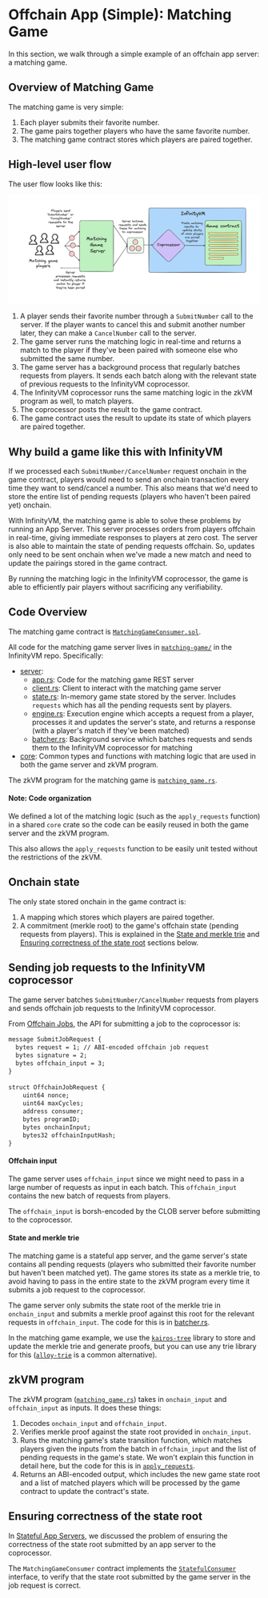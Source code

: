 # Offchain App (Simple): Matching Game

In this section, we walk through a simple example of an offchain app server: a matching game.

## Overview of Matching Game

The matching game is very simple:

1. Each player submits their favorite number.
1. The game pairs together players who have the same favorite number.
1. The matching game contract stores which players are paired together.

## High-level user flow

The user flow looks like this:

![matching-game](../assets/matching-game.png)

1. A player sends their favorite number through a `SubmitNumber` call to the server. If the player wants to cancel this and submit another number later, they can make a `CancelNumber` call to the server.
1. The game server runs the matching logic in real-time and returns a match to the player if they've been paired with someone else who submitted the same number.
1. The game server has a background process that regularly batches requests from players. It sends each batch along with the relevant state of previous requests to the InfinityVM coprocessor.
1. The InfinityVM coprocessor runs the same matching logic in the zkVM program as well, to match players.
1. The coprocessor posts the result to the game contract.
1. The game contract uses the result to update its state of which players are paired together.

## Why build a game like this with InfinityVM

If we processed each `SubmitNumber/CancelNumber` request onchain in the game contract, players would need to send an onchain transaction every time they want to send/cancel a number. This also means that we'd need to store the entire list of pending requests (players who haven't been paired yet) onchain.

With InfinityVM, the matching game is able to solve these problems by running an App Server. This server processes orders from players offchain in real-time, giving immediate responses to players at zero cost. The server is also able to maintain the state of pending requests offchain. So, updates only need to be sent onchain when we've made a new match and need to update the pairings stored in the game contract.

By running the matching logic in the InfinityVM coprocessor, the game is able to efficiently pair players without sacrificing any verifiability.

## Code Overview

The matching game contract is [`MatchingGameConsumer.sol`](https://github.com/InfinityVM/InfinityVM/blob/main/contracts/src/matching-game/MatchingGameConsumer.sol).

All code for the matching game server lives in [`matching-game/`](https://github.com/InfinityVM/InfinityVM/tree/main/matching-game) in the InfinityVM repo. Specifically:

- [server](https://github.com/InfinityVM/InfinityVM/tree/main/matching-game/server):
    - [app.rs](https://github.com/InfinityVM/InfinityVM/tree/main/matching-game/server/src/app.rs): Code for the matching game REST server
    - [client.rs](https://github.com/InfinityVM/InfinityVM/tree/main/matching-game/server/src/client.rs): Client to interact with the matching game server
    - [state.rs](https://github.com/InfinityVM/InfinityVM/tree/main/matching-game/server/src/state.rs): In-memory game state stored by the server. Includes `requests` which has all the pending requests sent by players.
    - [engine.rs](https://github.com/InfinityVM/InfinityVM/tree/main/matching-game/server/src/engine.rs): Execution engine which accepts a request from a player, processes it and updates the server's state, and returns a response (with a player's match if they've been matched)
    - [batcher.rs](https://github.com/InfinityVM/InfinityVM/tree/main/matching-game/server/src/batcher.rs): Background service which batches requests and sends them to the InfinityVM coprocessor for matching
- [core](https://github.com/InfinityVM/InfinityVM/tree/main/matching-game/core): Common types and functions with matching logic that are used in both the game server and zkVM program.

The zkVM program for the matching game is [`matching_game.rs`](https://github.com/InfinityVM/InfinityVM/blob/main/matching-game/programs/app/src/matching_game.rs).

#### Note: Code organization

We defined a lot of the matching logic (such as the `apply_requests` function) in a shared `core` crate so the code can be easily reused in both the game server and the zkVM program. 

This also allows the `apply_requests` function to be easily unit tested without the restrictions of the zkVM.

## Onchain state

The only state stored onchain in the game contract is:
1. A mapping which stores which players are paired together.
1. A commitment (merkle root) to the game's offchain state (pending requests from players). This is explained in the [State and merkle trie](./matching-game.md#state-and-merkle-trie) and [Ensuring correctness of the state root](./matching-game.md#ensuring-correctness-of-the-state-root) sections below.

## Sending job requests to the InfinityVM coprocessor

The game server batches `SubmitNumber/CancelNumber` requests from players and sends offchain job requests to the InfinityVM coprocessor.

From [Offchain Jobs](../integration/offchain.md), the API for submitting a job to the coprocessor is:

```rust,ignore
message SubmitJobRequest {
  bytes request = 1; // ABI-encoded offchain job request
  bytes signature = 2;
  bytes offchain_input = 3;
}

struct OffchainJobRequest {
    uint64 nonce;
    uint64 maxCycles;
    address consumer;
    bytes programID;
    bytes onchainInput;
    bytes32 offchainInputHash;
}
```

#### Offchain input

The game server uses `offchain_input` since we might need to pass in a large number of requests as input in each batch. This `offchain_input` contains the new batch of requests from players.

The `offchain_input` is borsh-encoded by the CLOB server before submitting to the coprocessor.

#### State and merkle trie

The matching game is a stateful app server, and the game server's state contains all pending requests (players who submitted their favorite number but haven't been matched yet). The game stores its state as a merkle trie, to avoid having to pass in the entire state to the zkVM program every time it submits a job request to the coprocessor.

The game server only submits the state root of the merkle trie in `onchain_input` and submits a merkle proof against this root for the relevant requests in `offchain_input`. The code for this is in [batcher.rs](https://github.com/InfinityVM/InfinityVM/tree/main/matching-game/server/src/batcher.rs). 

In the matching game example, we use the [`kairos-tree`](https://github.com/cspr-rad/kairos-trie/tree/master) library to store and update the merkle trie and generate proofs, but you can use any trie library for this ([`alloy-trie`](https://github.com/alloy-rs/trie) is a common alternative).

## zkVM program

The zkVM program ([`matching_game.rs`](https://github.com/InfinityVM/InfinityVM/blob/main/matching-game/programs/app/src/matching_game.rs)) takes in `onchain_input` and `offchain_input` as inputs. It does these things:

1. Decodes `onchain_input` and `offchain_input`.
1. Verifies merkle proof against the state root provided in `onchain_input`.
1. Runs the matching game's state transition function, which matches players given the inputs from the batch in `offchain_input` and the list of pending requests in the game's state. We won't explain this function in detail here, but the code for this is in [`apply_requests`](https://github.com/InfinityVM/InfinityVM/blob/main/matching-game/core/src/lib.rs#L75).
1. Returns an ABI-encoded output, which includes the new game state root and a list of matched players which will be processed by the game contract to update the contract's state.

## Ensuring correctness of the state root

In [Stateful App Servers](../integration/offchain.md#stateful-app-servers), we discussed the problem of ensuring the correctness of the state root submitted by an app server to the coprocessor.

The `MatchingGameConsumer` contract implements the [`StatefulConsumer`](https://github.com/InfinityVM/InfinityVM/blob/main/contracts/src/coprocessor/StatefulConsumer.sol) interface, to verify that the state root submitted by the game server in the job request is correct.
